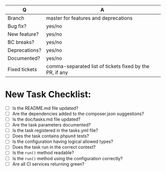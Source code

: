 | Q             | A
| ------------- | ---
| Branch        | master for features and deprecations
| Bug fix?      | yes/no
| New feature?  | yes/no
| BC breaks?    | yes/no
| Deprecations? | yes/no
| Documented?   | yes/no
| Fixed tickets | comma-separated list of tickets fixed by the PR, if any

<!-- Please add an advanced description on what this PR is doing to GrumPHP. -->


<!-- Are you creating a new task? Make sure to complete this checklist: -->

# New Task Checklist:

- [ ] Is the README.md file updated?
- [ ] Are the dependencies added to the composer.json suggestions?
- [ ] Is the doc/tasks.md file updated?
- [ ] Are the task parameters documented?
- [ ] Is the task registered in the tasks.yml file?
- [ ] Does the task contains phpunit tests?
- [ ] Is the configuration having logical allowed types?
- [ ] Does the task run in the correct context?
- [ ] Is the `run()` method readable?
- [ ] Is the `run()` method using the configuration correctly?
- [ ] Are all CI services returning green?
